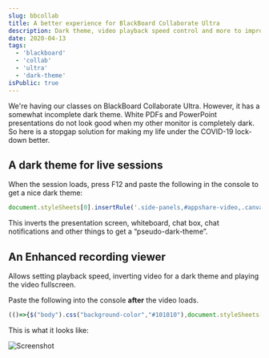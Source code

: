 ```yaml
---
slug: bbcollab
title: A better experience for BlackBoard Collaborate Ultra
description: Dark theme, video playback speed control and more to improve Blackboard Collaborate Ultra.
date: 2020-04-13
tags:
  - 'blackboard'
  - 'collab'
  - 'ultra'
  - 'dark-theme'
isPublic: true
---
```


We're having our classes on BlackBoard Collaborate Ultra. However, it has a
somewhat incomplete dark theme. White PDFs and PowerPoint presentations do not
look good when my other monitor is completely dark. So here is a stopgap
solution for making my life under the COVID-19 lock-down better.

## A dark theme for live sessions

When the session loads, press F12 and paste the following in the console to get a nice dark theme:

```js
document.styleSheets[0].insertRule('.side-panels,#appshare-video,.canvas_container_outer,.bb-emoji,.notifications{filter:invert(1)}');$('body').css('background-color','#101010');
 ```

This inverts the presentation screen, whiteboard, chat box, chat notifications
and other things to get a “pseudo-dark-theme”.

## An Enhanced recording viewer

Allows setting playback speed, inverting video for a dark theme and playing the video fullscreen.

Paste the following into the console **after** the video loads.

```js
(()=>{$("body").css("background-color","#101010"),document.styleSheets[0].insertRule(".side-panel,.bb-emoji{filter:invert(1)}");const e=document.createElement("button");e.innerText="Set playback rate";const t=e=>{e.style.backgroundColor="#000",e.style.color="#0f0",e.style.padding="10px 10px",e.style.margin="10px 10px",e.style.border="thin solid #0f0"};t(e),e.onclick=(()=>{const e=window.prompt("Please enter the playback speed:\nExamples: 0.5, 1.25, 1.5, 2.0","1.0");if(null==e)return;const t=Number.parseFloat(e);isNaN(t)?alert("Invalid playback speed"):t<=.25||t>=5?alert("Outside valid range"):document.querySelector("video").playbackRate=t});const n=document.createElement("button");n.innerText="Toggle Dark Theme",t(n),$("video").css("fiter","none"),n.onclick=(()=>{"none"===$("video").css("filter")?$("video").css("filter","invert(1)"):$("video").css("filter","none")});const o=document.createElement("button");t(o),o.innerText="Fullscreen",o.onclick=(()=>{const e=document.querySelector("video");e.requestFullscreen(),e.controls=!0}),$("body").prepend(e).prepend(n).prepend(o)})();
```

This is what it looks like:

![Screenshot](/img/bbcollab-dark.png)
